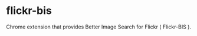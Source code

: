 flickr-bis
==========



Chrome extension that provides Better Image Search for Flickr ( Flickr-BIS ).